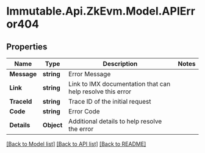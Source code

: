# Immutable.Api.ZkEvm.Model.APIError404

## Properties

Name | Type | Description | Notes
------------ | ------------- | ------------- | -------------
**Message** | **string** | Error Message | 
**Link** | **string** | Link to IMX documentation that can help resolve this error | 
**TraceId** | **string** | Trace ID of the initial request | 
**Code** | **string** | Error Code | 
**Details** | **Object** | Additional details to help resolve the error | 

[[Back to Model list]](../README.md#documentation-for-models) [[Back to API list]](../README.md#documentation-for-api-endpoints) [[Back to README]](../README.md)

